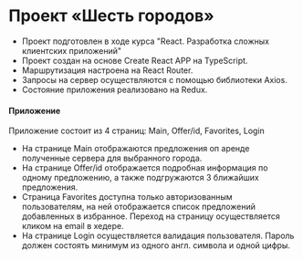 # Проект «Шесть городов»

* Проект подготовлен в ходе курса "React. Разработка сложных клиентских приложений"
* Проект создан на основе Create React APP на TypeScript. 
* Маршрутизация настроена на React Router.
* Запросы на сервер осуществляются с помощью библиотеки Axios.
* Состояние приложения реализовано на Redux.

#### Приложение

Приложение состоит из 4 страниц: Main, Offer/id, Favorites, Login

* На странице Main отображаются предложения оп аренде полученные сервера для выбранного города.
* На странице Offer/id отображается подробная информация по одному предложению, а также подгружаются 3 ближайших предложения.
* Страница Favorites доступна только авторизованным пользователям, на ней отображается список предложений добавленных в избранное. Переход на страницу осуществляется кликом на email в хедере.
* На странице Login осуществляется валидация пользователя. Пароль должен состоять минимум из одного англ. символа и одной цифры.
